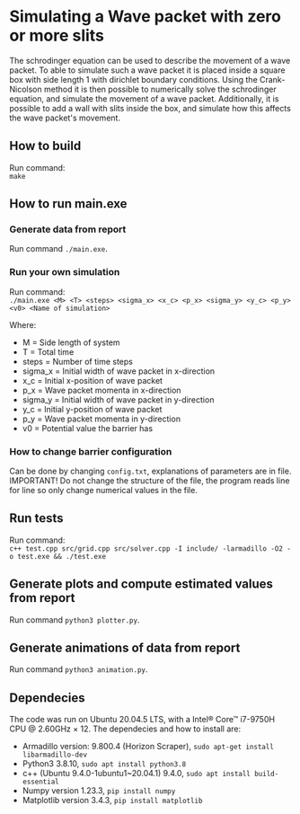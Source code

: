 # Simulating a Wave packet with zero or more slits
The schrodinger equation can be used to describe the movement of a wave packet. To able to simulate such a wave packet it is placed inside a square box with side length 1 with dirichlet boundary conditions. Using the Crank-Nicolson method it is then possible to numerically solve the schrodinger equation, and simulate the movement of a wave packet. Additionally, it is possible to add a wall with slits inside the box, and simulate how this affects the wave packet's movement. 

## How to build
Run command:  
`make`

## How to run main.exe
### Generate data from report
Run command  `./main.exe`.

### Run your own simulation
Run command:  
`./main.exe <M> <T> <steps> <sigma_x> <x_c> <p_x> <sigma_y> <y_c> <p_y> <v0> <Name of simulation>` 

Where:  
* M = Side length of system
* T = Total time
* steps = Number of time steps
* sigma_x = Initial width of wave packet in x-direction
* x_c = Initial x-position of wave packet
* p_x = Wave packet momenta in x-direction
* sigma_y = Initial width of wave packet in y-direction
* y_c = Initial y-position of wave packet
* p_y = Wave packet momenta in y-direction
* v0 = Potential value the barrier has


### How to change barrier configuration
Can be done by changing `config.txt`, explanations of parameters are in file. IMPORTANT! Do not change the structure of the file, the program reads line for line so only change numerical values in the file. 

## Run tests
Run command:   
`c++ test.cpp src/grid.cpp src/solver.cpp -I include/ -larmadillo -O2 -o test.exe && ./test.exe`

## Generate plots and compute estimated values from report
Run command  `python3 plotter.py`.  

## Generate animations of data from report
Run command `python3 animation.py`.  

## Dependecies
The code was run on Ubuntu 20.04.5 LTS, with a Intel® Core™ i7-9750H CPU @ 2.60GHz × 12. The dependecies and how to install are:  
* Armadillo version: 9.800.4 (Horizon Scraper), `sudo apt-get install libarmadillo-dev`
* Python3 3.8.10, `sudo apt install python3.8`
* c++ (Ubuntu 9.4.0-1ubuntu1~20.04.1) 9.4.0, `sudo apt install build-essential`
* Numpy version 1.23.3, `pip install numpy`
* Matplotlib version 3.4.3, `pip install matplotlib`
